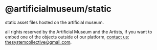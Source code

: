 # @artificialmuseum/static

static asset files hosted on the artificial museum.

all rights reserved by the Artificial Museum and the Artists, if you want to embed one of the objects outside of our platform,
[contact us: thesystemcollective@gmail.com](mailto:thesystemcollective@gmail.com).
